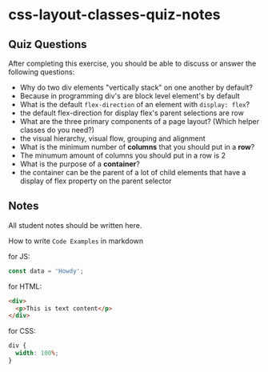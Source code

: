 # css-layout-classes-quiz-notes

## Quiz Questions

After completing this exercise, you should be able to discuss or answer the following questions:

- Why do two div elements "vertically stack" on one another by default?
- Because in programming div's are block level element's by default
- What is the default `flex-direction` of an element with `display: flex`?
- the default flex-direction for display flex's parent selections are row
- What are the three primary components of a page layout? (Which helper classes do you need?)
- the visual hierarchy, visual flow, grouping and alignment
- What is the minimum number of **columns** that you should put in a **row**?
- The minumum amount of columns you should put in a row is 2
- What is the purpose of a **container**?
- the container can be the parent of a lot of child elements that have a display of flex property on the parent selector

## Notes

All student notes should be written here.

How to write `Code Examples` in markdown

for JS:

```javascript
const data = 'Howdy';
```

for HTML:

```html
<div>
  <p>This is text content</p>
</div>
```

for CSS:

```css
div {
  width: 100%;
}
```
